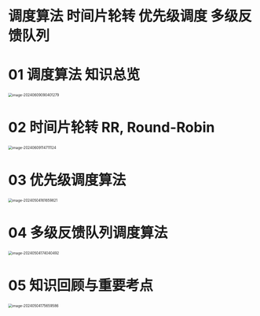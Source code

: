 # 调度算法 时间片轮转 优先级调度 多级反馈队列



# 01 调度算法 知识总览

<img src="https://cvp.oss-cn-shanghai.aliyuncs.com/picgo/202406090904493.png" alt="image-20240609090401279" style="zoom:50%;" />



# 02 时间片轮转 RR, Round-Robin

<img src="https://cvp.oss-cn-shanghai.aliyuncs.com/picgo/202406091147613.png" alt="image-20240609114711124" style="zoom:50%;" />



# 03 优先级调度算法

<img src="https://cvp.oss-cn-shanghai.aliyuncs.com/picgo/202405041617298.png" alt="image-20240504161659821" style="zoom: 50%;" />



# 04 多级反馈队列调度算法

<img src="https://cvp.oss-cn-shanghai.aliyuncs.com/picgo/202405041740905.png" alt="image-20240504174040492" style="zoom:50%;" />



# 05 知识回顾与重要考点

<img src="https://cvp.oss-cn-shanghai.aliyuncs.com/picgo/202405041756763.png" alt="image-20240504175659586" style="zoom:50%;" />